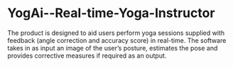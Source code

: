 # YogAi--Real-time-Yoga-Instructor
The product is designed to aid users perform yoga sessions supplied with feedback (angle correction and accuracy score) in real-time. The software takes in as input an image of the user’s posture, estimates the pose and provides corrective measures if required as an output.
